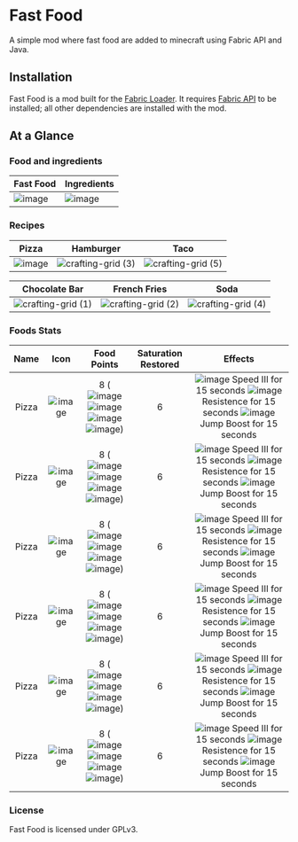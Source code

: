 # Fast Food
A simple mod where fast food are added to minecraft using Fabric API and Java.

## Installation
Fast Food is a mod built for the [Fabric Loader](https://fabricmc.net/). It requires [Fabric API](https://www.curseforge.com/minecraft/mc-mods/fabric-api) to be installed; all other dependencies are installed with the mod.

## At a Glance

### Food and ingredients

|Fast Food | Ingredients| 
|----------|------------|
![image](https://user-images.githubusercontent.com/75272665/177467249-7ae7ca45-e337-4c0e-8415-046102b8c885.png) | ![image](https://user-images.githubusercontent.com/75272665/177465948-9ca0ff62-4f08-491c-8991-1bb0d9fa087c.png)

### Recipes

Pizza | Hamburger | Taco
:-------------------------:|:-------------------------:|:-------------------------:
![image](https://user-images.githubusercontent.com/75272665/177466464-9d2853e4-4b5c-45d8-974d-50f7fc4391fd.png) | ![crafting-grid (3)](https://user-images.githubusercontent.com/75272665/177466793-c8396781-9a1f-41ad-94cb-4ca691b6d543.png) | ![crafting-grid (5)](https://user-images.githubusercontent.com/75272665/177466966-ba058661-4342-4e83-86ca-8d95580f9286.png)

Chocolate Bar | French Fries | Soda
:-------------------------:|:-------------------------:|:-------------------------:
![crafting-grid (1)](https://user-images.githubusercontent.com/75272665/177466590-a271c6b3-aff1-4000-be4a-637ee87c36f0.png) | ![crafting-grid (2)](https://user-images.githubusercontent.com/75272665/177466649-98c8c4bf-d78a-4361-b572-506bf941416f.png) | ![crafting-grid (4)](https://user-images.githubusercontent.com/75272665/177466869-ae0612a8-780d-4b68-aead-60ba6edbb991.png)

### Foods Stats

Name | Icon | Food Points | Saturation Restored | Effects 
:-------------------------:|:-------------------------:|:-------------------------:|:-------------------------:|:-------------------------:|
Pizza | ![image](https://user-images.githubusercontent.com/75272665/177469008-40956614-e9a0-4b99-a38c-e3e73ff4ec38.png) | 8 (![image](https://user-images.githubusercontent.com/75272665/177469104-1334e415-5d89-4568-948c-dc6bad62c202.png)![image](https://user-images.githubusercontent.com/75272665/177469128-4a9397f8-ad0b-444c-a50f-02b41eaa159d.png)![image](https://user-images.githubusercontent.com/75272665/177469134-fee2dc43-e111-4bcf-a61f-3f851de5572a.png)![image](https://user-images.githubusercontent.com/75272665/177469140-073ca9f3-f937-4666-ad7e-b5f5752c3f01.png)) | 6 | ![image](https://user-images.githubusercontent.com/75272665/177469628-9ce667db-f2d8-4460-9a0b-136ed041e7d3.png) Speed III for 15 seconds ![image](https://user-images.githubusercontent.com/75272665/177469501-6f110b24-86c9-45d6-b170-a04e430106aa.png) Resistence for 15 seconds ![image](https://user-images.githubusercontent.com/75272665/177470651-b92d756e-dedc-4d32-91d5-6326772d1123.png) Jump Boost for 15 seconds
Pizza | ![image](https://user-images.githubusercontent.com/75272665/177469008-40956614-e9a0-4b99-a38c-e3e73ff4ec38.png) | 8 (![image](https://user-images.githubusercontent.com/75272665/177469104-1334e415-5d89-4568-948c-dc6bad62c202.png)![image](https://user-images.githubusercontent.com/75272665/177469128-4a9397f8-ad0b-444c-a50f-02b41eaa159d.png)![image](https://user-images.githubusercontent.com/75272665/177469134-fee2dc43-e111-4bcf-a61f-3f851de5572a.png)![image](https://user-images.githubusercontent.com/75272665/177469140-073ca9f3-f937-4666-ad7e-b5f5752c3f01.png)) | 6 | ![image](https://user-images.githubusercontent.com/75272665/177469628-9ce667db-f2d8-4460-9a0b-136ed041e7d3.png) Speed III for 15 seconds ![image](https://user-images.githubusercontent.com/75272665/177469501-6f110b24-86c9-45d6-b170-a04e430106aa.png) Resistence for 15 seconds ![image](https://user-images.githubusercontent.com/75272665/177470651-b92d756e-dedc-4d32-91d5-6326772d1123.png) Jump Boost for 15 seconds
Pizza | ![image](https://user-images.githubusercontent.com/75272665/177469008-40956614-e9a0-4b99-a38c-e3e73ff4ec38.png) | 8 (![image](https://user-images.githubusercontent.com/75272665/177469104-1334e415-5d89-4568-948c-dc6bad62c202.png)![image](https://user-images.githubusercontent.com/75272665/177469128-4a9397f8-ad0b-444c-a50f-02b41eaa159d.png)![image](https://user-images.githubusercontent.com/75272665/177469134-fee2dc43-e111-4bcf-a61f-3f851de5572a.png)![image](https://user-images.githubusercontent.com/75272665/177469140-073ca9f3-f937-4666-ad7e-b5f5752c3f01.png)) | 6 | ![image](https://user-images.githubusercontent.com/75272665/177469628-9ce667db-f2d8-4460-9a0b-136ed041e7d3.png) Speed III for 15 seconds ![image](https://user-images.githubusercontent.com/75272665/177469501-6f110b24-86c9-45d6-b170-a04e430106aa.png) Resistence for 15 seconds ![image](https://user-images.githubusercontent.com/75272665/177470651-b92d756e-dedc-4d32-91d5-6326772d1123.png) Jump Boost for 15 seconds
Pizza | ![image](https://user-images.githubusercontent.com/75272665/177469008-40956614-e9a0-4b99-a38c-e3e73ff4ec38.png) | 8 (![image](https://user-images.githubusercontent.com/75272665/177469104-1334e415-5d89-4568-948c-dc6bad62c202.png)![image](https://user-images.githubusercontent.com/75272665/177469128-4a9397f8-ad0b-444c-a50f-02b41eaa159d.png)![image](https://user-images.githubusercontent.com/75272665/177469134-fee2dc43-e111-4bcf-a61f-3f851de5572a.png)![image](https://user-images.githubusercontent.com/75272665/177469140-073ca9f3-f937-4666-ad7e-b5f5752c3f01.png)) | 6 | ![image](https://user-images.githubusercontent.com/75272665/177469628-9ce667db-f2d8-4460-9a0b-136ed041e7d3.png) Speed III for 15 seconds ![image](https://user-images.githubusercontent.com/75272665/177469501-6f110b24-86c9-45d6-b170-a04e430106aa.png) Resistence for 15 seconds ![image](https://user-images.githubusercontent.com/75272665/177470651-b92d756e-dedc-4d32-91d5-6326772d1123.png) Jump Boost for 15 seconds
Pizza | ![image](https://user-images.githubusercontent.com/75272665/177469008-40956614-e9a0-4b99-a38c-e3e73ff4ec38.png) | 8 (![image](https://user-images.githubusercontent.com/75272665/177469104-1334e415-5d89-4568-948c-dc6bad62c202.png)![image](https://user-images.githubusercontent.com/75272665/177469128-4a9397f8-ad0b-444c-a50f-02b41eaa159d.png)![image](https://user-images.githubusercontent.com/75272665/177469134-fee2dc43-e111-4bcf-a61f-3f851de5572a.png)![image](https://user-images.githubusercontent.com/75272665/177469140-073ca9f3-f937-4666-ad7e-b5f5752c3f01.png)) | 6 | ![image](https://user-images.githubusercontent.com/75272665/177469628-9ce667db-f2d8-4460-9a0b-136ed041e7d3.png) Speed III for 15 seconds ![image](https://user-images.githubusercontent.com/75272665/177469501-6f110b24-86c9-45d6-b170-a04e430106aa.png) Resistence for 15 seconds ![image](https://user-images.githubusercontent.com/75272665/177470651-b92d756e-dedc-4d32-91d5-6326772d1123.png) Jump Boost for 15 seconds
Pizza | ![image](https://user-images.githubusercontent.com/75272665/177469008-40956614-e9a0-4b99-a38c-e3e73ff4ec38.png) | 8 (![image](https://user-images.githubusercontent.com/75272665/177469104-1334e415-5d89-4568-948c-dc6bad62c202.png)![image](https://user-images.githubusercontent.com/75272665/177469128-4a9397f8-ad0b-444c-a50f-02b41eaa159d.png)![image](https://user-images.githubusercontent.com/75272665/177469134-fee2dc43-e111-4bcf-a61f-3f851de5572a.png)![image](https://user-images.githubusercontent.com/75272665/177469140-073ca9f3-f937-4666-ad7e-b5f5752c3f01.png)) | 6 | ![image](https://user-images.githubusercontent.com/75272665/177469628-9ce667db-f2d8-4460-9a0b-136ed041e7d3.png) Speed III for 15 seconds ![image](https://user-images.githubusercontent.com/75272665/177469501-6f110b24-86c9-45d6-b170-a04e430106aa.png) Resistence for 15 seconds ![image](https://user-images.githubusercontent.com/75272665/177470651-b92d756e-dedc-4d32-91d5-6326772d1123.png) Jump Boost for 15 seconds


### License
Fast Food is licensed under GPLv3.

